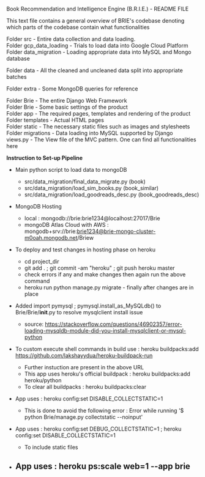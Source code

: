 Book Recommendation and Intelligence Engine (B.R.I.E.) - README FILE    
     
This text file contains a general overview of BRIE's codebase denoting which parts of the codebase contain what functionalities  
    
Folder src - Entire data collection and data loading.  
	Folder gcp_data_loading - Trials to load data into Google Cloud Platform  
	Folder data_migration - Loading appropriate data into MySQL and Mongo database  
  
  
Folder data - All the cleaned and uncleaned data split into appropriate batches  
    
Folder extra - Some MongoDB queries for reference  
    
Folder Brie - The entire Django Web Framework  
	Folder Brie - Some basic settings of the product  
	Folder app - The required pages, templates and rendering of the product  
		Folder templates - Actual HTML pages  
		Folder static - The necessary static files such as images and stylesheets  
		Folder migrations - Data loading into MySQL supported by Django  
		views.py - The View file of the MVC pattern. One can find all functionalities here  

**Instruction to Set-up Pipeline**  
  
- Main python script to load data to mongoDB  
	- src/data_migration/final_data_migrate.py (book)  
	- src/data_migration/load_sim_books.py (book_similar)  
	- src/data_migration/load_goodreads_desc.py (book_goodreads_desc)  

- MongoDB Hosting
	- local : mongodb://brie:brie1234@localhost:27017/Brie
	- mongoDB Atlas Cloud with AWS : mongodb+srv://brie:brie1234@brie-mongo-cluster-m0oah.mongodb.net/Briew

- To deploy and test changes in hosting phase on heroku
	- cd project_dir 
	- git add . ; git commit -am "heroku" ; git push heroku master
	- check errors if any and make changes then again run the above command
	- heroku run python manage.py migrate - finally after changes are in place

- Added import pymysql ; pymysql.install_as_MySQLdb() to Brie/Brie/__init__.py to resolve mysqlclient install issue
	- source: https://stackoverflow.com/questions/46902357/error-loading-mysqldb-module-did-you-install-mysqlclient-or-mysql-python

- To custom execute shell commands in build use : heroku buildpacks:add https://github.com/lakshayydua/heroku-buildpack-run
	- Further instuction are present in the above URL
	- This app uses heroku's official buildpack : heroku buildpacks:add heroku/python
	- To clear all buildpacks : heroku buildpacks:clear

- App uses : heroku config:set DISABLE_COLLECTSTATIC=1
	- This is done to avoid the following error : Error while running '$ python Brie/manage.py collectstatic --noinput'

- App uses : heroku config:set DEBUG_COLLECTSTATIC=1 ; heroku config:set DISABLE_COLLECTSTATIC=1
	- To include static files

- App uses : heroku ps:scale web=1 --app brie
	- 
